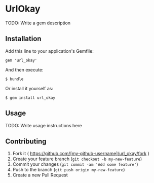 # UrlOkay

TODO: Write a gem description

## Installation

Add this line to your application's Gemfile:

    gem 'url_okay'

And then execute:

    $ bundle

Or install it yourself as:

    $ gem install url_okay

## Usage

TODO: Write usage instructions here

## Contributing

1. Fork it ( https://github.com/[my-github-username]/url_okay/fork )
2. Create your feature branch (`git checkout -b my-new-feature`)
3. Commit your changes (`git commit -am 'Add some feature'`)
4. Push to the branch (`git push origin my-new-feature`)
5. Create a new Pull Request
